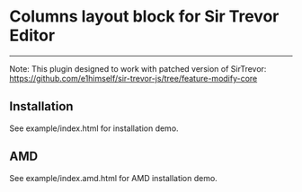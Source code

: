 Columns layout block for Sir Trevor Editor
==========================================

------------
Note: This plugin designed to work with patched version of SirTrevor: 
https://github.com/e1himself/sir-trevor-js/tree/feature-modify-core

Installation
------------

See example/index.html for installation demo.

AMD
---

See example/index.amd.html for AMD installation demo.